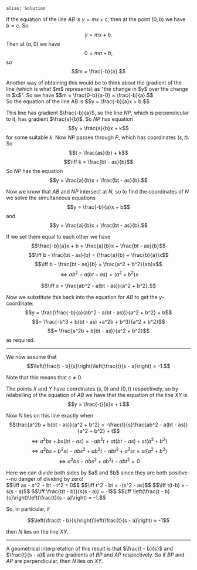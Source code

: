 ````
alias: Solution
````

If the equation of the line $AB$ is $y = mx + c$, then at the point $(0,b)$ we have $b = c$. So $$y = mx + b.$$ Then at $(a,0)$ we have $$0 = ma + b,$$ so $$m = \frac{-b}{a}.$$
<div class="chalk span4 pull-right">
Another way of obtaining this would be to think about the gradient of the line
(which is what $m$ represents) as "the change in $y$ over the change in $x$".
So we have
$$m = \frac{0-b}{a-0} = \frac{-b}{a}.$$
</div>
So the equation of the line AB is $$y = \frac{-b}{a}x + b.$$

This line has gradient $\frac{-b}{a}$, so the line $NP$, which is perpendicular to it, has gradient $\frac{a}{b}$. So $NP$ has equation $$y = \frac{a}{b}x + k$$
for some suitable $k$.  Now $NP$ passes through $P$, which has coordinates $(s,t)$. So $$t = \frac{as}{b} + k$$
$$\iff k = \frac{bt - as}{b}$$
So $NP$ has the equation $$y = \frac{a}{b}x + \frac{bt - as}{b}.$$

Now we know that $AB$ and $NP$ intersect at $N$, so to find the coordinates of $N$ we solve the simultaneous equations
$$y = \frac{-b}{a}x + b$$
and
$$y = \frac{a}{b}x + \frac{bt - as}{b}.$$

If we set them equal to each other we have
$$\frac{-b}{a}x + b = \frac{a}{b}x + \frac{bt - as}{b}$$
$$\iff b - \frac{bt - as}{b} = (\frac{a}{b} + \frac{b}{a})x$$
$$\iff b - \frac{bt - as}{b} = \frac{a^2 + b^2}{ab}x$$
$$\iff ab^2 - a(bt - as) = (a^2 + b^2)x$$

$$\iff x = \frac{ab^2 - a(bt - as)}{a^2 + b^2}.$$

Now we substitute this back into the equation for $AB$ to get the $y$-coordinate:
$$y = \frac{\frac{-b}{a}(ab^2 - a(bt - as))}{a^2 + b^2} + b$$
$$= \frac{-b^3 + b(bt - as) +a^2b + b^3}{a^2 + b^2}$$
$$= \frac{a^2b + b(bt - as)}{a^2 + b^2}$$
as required.

*** 

We now assume that 
$$\left(\frac{t - b}{s}\right)\left(\frac{t}{s - a}\right) = -1.$$

Note that this means that $s \neq 0$.

The points $X$ and $Y$ have coordinates $(s,0)$ and $(0,t)$ respectively, so by relabelling of the equation of $AB$ we have that the equation of the line $XY$ is
$$y = \frac{-t}{s}x + t.$$

Now $N$ lies on this line exactly when
$$\frac{a^2b + b(bt - as)}{a^2 + b^2} = -\frac{t}{s}\frac{ab^2 - a(bt - as)}{a^2 + b^2} + t$$
$$\iff a^2bs + bs(bt - as) = - ab^2t + at(bt - as) + st(a^2 + b^2)$$
$$\iff a^2bs + b^2st -abs^2 + ab^2t -abt^2 + a^2st = st(a^2 + b^2)$$
$$\iff a^2bs -abs^2 + ab^2t -abt^2 = 0$$
<div class="chalk span4 pull-right">
Here we can divide both sides by $a$ and $b$ since they are both positive---no danger of dividing by zero!
</div>
$$\iff as - s^2 + bt - t^2 = 0$$
$$\iff t^2 - bt = -(s^2 - as)$$
$$\iff t(t-b) = -s(s - a)$$
$$\iff \frac{t(t - b)}{s(s - a)} = -1$$
$$\iff \left(\frac{t - b}{s}\right)\left(\frac{t}{s - a}\right) = -1.$$

So, in particular, if

$$\left(\frac{t - b}{s}\right)\left(\frac{t}{s - a}\right) = -1$$

then $N$ lies on the line $XY$.

***

A geometrical interpretation of this result is that $\frac{t - b}{s}$ and $\frac{t}{s - a}$ are the gradients of $BP$ and $AP$ respectively. So if $BP$ and $AP$ are perpendicular, then $N$ lies on $XY$.

